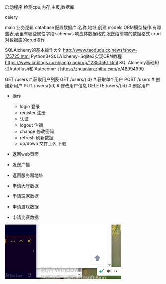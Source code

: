 启动程序
检测cpu,内存,主板,数据库

celery


main  业务逻辑
database 配置数据库:名称,地址,创建
models ORM模型操作:有哪些表,表里有哪些属性字段
schemas 响应体数据格式,发送给前端的数据格式
crud 对数据库的crud操作


SQLAlchemy的基本操作大全
http://www.taodudu.cc/news/show-175725.html
Python3+SQLA1chemy+Sqlite3实现ORM教程
https://www.cnblogs.com/jiangxiaobo/p/12350561.html
SQLAlchemy基础知识Autoflush和lAutocommit
https://zhuanlan.zhihu.com/p/48994990



GET /users           # 获取用户列表
GET /users/{id}      # 获取单个用户
POST /users          # 创建新用户
PUT /users/{id}      # 修改用户信息
DELETE /users/{id}   # 删除用户


- 操作
  - login 登录
  - register 注册
  - 认证
  - logout 注销
  - change 修改密码
  - refresh 刷新数据
  - up/down 文件上传,下载

- 返回web页面

- 发送广播

- 返回服务器地址

- 申请大厅数据
- 申请玩家数据
- 申请游戏数据
- 申请比赛数据



![alt text](image/image.png)